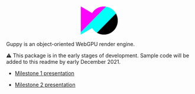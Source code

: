 <p align="center">
  <img width='20%' height='20%' src="https://github.com/oppenheimj/guppy/blob/main/docs/img/logo.png?raw=true">
</p>

Guppy is an object-oriented WebGPU render engine.

:warning: This package is in the early stages of development. Sample code will be added to this readme by early December 2021.

- [Milestone 1 presentation](https://docs.google.com/presentation/d/15lEEFFsChRDCvog25_2wD0dfoAD_ctdTp_-vf8-bpPM/edit?usp=sharing)

- [Milestone 2 presentation](https://docs.google.com/presentation/d/1NTBZbFX8FlHE-kU6A0gXdPYUJiJ1spzoiFYMfoKFci8/edit?usp=sharing)